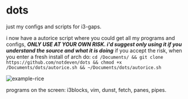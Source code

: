 # dots
just my configs and scripts for i3-gaps.

i now have a autorice script where you could get all my programs and configs, 
***ONLY USE AT YOUR OWN RISK. i'd suggest only using it if you understand the source and what it is doing***
if you accept the risk, when you enter a fresh install of arch do:
```cd /Documents/ && git clone https://github.com/notdeven/dots && chmod +x /Documents/dots/autorice.sh && ~/Documents/dots/autorice.sh```


![example-rice](https://i.imgur.com/8VDXI9o.png)

programs on the screen:
i3blocks,
vim,
dunst,
fetch,
panes,
pipes.
